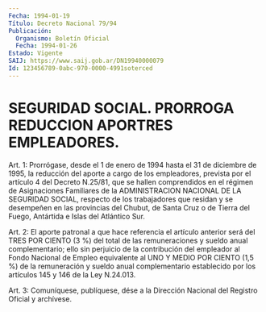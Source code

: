 ```yaml
---
Fecha: 1994-01-19
Título: Decreto Nacional 79/94
Publicación:
  Organismo: Boletín Oficial
  Fecha: 1994-01-26
Estado: Vigente
SAIJ: https://www.saij.gob.ar/DN19940000079
Id: 123456789-0abc-970-0000-4991soterced
---
```

# SEGURIDAD SOCIAL. PRORROGA REDUCCION APORTRES EMPLEADORES.

<a id="1"></a>
Art. 1: Prorrógase, desde el 1 de enero de 1994 hasta el 31 de diciembre  de  1995,  la  reducción  del  aporte  a  cargo  de  los empleadores,  prevista  por  el artículo 4 del Decreto N.25/81, que se hallen comprendidos en el régimen  de Asignaciones Familiares de la ADMINISTRACION NACIONAL DE LA SEGURIDAD  SOCIAL, respecto de los trabajadores  que  residan  y se desempeñen en las  provincias  del Chubut, de Santa Cruz o de Tierra  del Fuego, Antártida e Islas del Atlántico Sur.

<a id="2"></a>
Art.  2:  El aporte patronal a que hace referencia el artículo anterior  será  del  TRES  POR  CIENTO  (3  %)  del  total  de  las remuneraciones y  sueldo  anual  complementario; ello sin perjuicio de  la  contribución  del empleador al  Fondo  Nacional  de  Empleo equivalente al UNO Y MEDIO  POR CIENTO (1,5 %) de la remuneración y sueldo anual complementario establecido  por  los  artículos  145 y 146 de la Ley N.24.013.

<a id="3"></a>
Art.  3: Comuníquese, publíquese, dése a la Dirección Nacional del Registro Oficial y archívese.